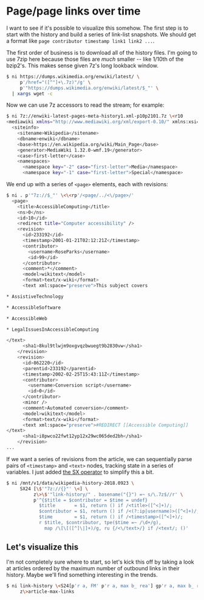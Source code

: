 # Page/page links over time
I want to see if it's possible to visualize this somehow. The first step is to
start with the history and build a series of link-list snapshots. We should get
a format like `page contributor timestamp link1 link2 ...`.

The first order of business is to download all of the history files. I'm going
to use 7zip here because those files are _much_ smaller -- like 1/10th of the
bzip2's. This makes sense given 7z's long lookback window.

```sh
$ ni https://dumps.wikimedia.org/enwiki/latest/ \
     p'/href="([^"]+\.7z)"/g' \
     p'"https://dumps.wikimedia.org/enwiki/latest/$_"' \
  | xargs wget -c
```

Now we can use 7z accessors to read the stream; for example:

```sh
$ ni 7z://enwiki-latest-pages-meta-history1.xml-p10p2101.7z \<r10
<mediawiki xmlns="http://www.mediawiki.org/xml/export-0.10/" xmlns:xsi="http://www.w3.org/2001/XMLSchema-instance" xsi:schemaLocation="http://www.mediawiki.org/xml/export-0.10/ http://www.mediawiki.org/xml/export-0.10.xsd" version="0.10" xml:lang="en">
  <siteinfo>
    <sitename>Wikipedia</sitename>
    <dbname>enwiki</dbname>
    <base>https://en.wikipedia.org/wiki/Main_Page</base>
    <generator>MediaWiki 1.32.0-wmf.19</generator>
    <case>first-letter</case>
    <namespaces>
      <namespace key="-2" case="first-letter">Media</namespace>
      <namespace key="-1" case="first-letter">Special</namespace>
```

We end up with a series of `<page>` elements, each with revisions:

```sh
$ ni . p'"7z://$_"' \<\<rp'/<page/../<\/page>/'
  <page>
    <title>AccessibleComputing</title>
    <ns>0</ns>
    <id>10</id>
    <redirect title="Computer accessibility" />
    <revision>
      <id>233192</id>
      <timestamp>2001-01-21T02:12:21Z</timestamp>
      <contributor>
        <username>RoseParks</username>
        <id>99</id>
      </contributor>
      <comment>*</comment>
      <model>wikitext</model>
      <format>text/x-wiki</format>
      <text xml:space="preserve">This subject covers

* AssistiveTechnology

* AccessibleSoftware

* AccessibleWeb

* LegalIssuesInAccessibleComputing

</text>
      <sha1>8kul9tlwjm9oxgvqzbwuegt9b2830vw</sha1>
    </revision>
    <revision>
      <id>862220</id>
      <parentid>233192</parentid>
      <timestamp>2002-02-25T15:43:11Z</timestamp>
      <contributor>
        <username>Conversion script</username>
        <id>0</id>
      </contributor>
      <minor />
      <comment>Automated conversion</comment>
      <model>wikitext</model>
      <format>text/x-wiki</format>
      <text xml:space="preserve">#REDIRECT [[Accessible Computing]]
</text>
      <sha1>i8pwco22fwt12yp12x29wc065ded2bh</sha1>
    </revision>
...
```

If we want a series of revisions from the article, we can sequentially parse
pairs of `<timestamp>` and `<text>` nodes, tracking state in a series of
variables. I just added [the SX
operator](https://github.com/spencertipping/ni/commit/f573d9bb6d33d9a190c5a5d93677086a4e1bb678)
to simplify this a bit.

```sh
$ ni /mnt/v1/data/wikipedia-history-2018.0923 \
     SX24 [\$'"7z://{}"' \<] \
          z\>\$'"link-history/" . basename("{}") =~ s/\.7z$//r' \
          p'^{$title = $contributor = $time = undef}
            $title       = $1, return () if /<title>([^<]+)/;
            $contributor = $1, return () if /<(?:ip|username)>([^<]+)/;
            $time        = $1, return () if /<timestamp>([^<]+)/;
            r $title, $contributor, tpe($time =~ /\d+/g),
              map /\[\[([^]\|]+)/g, ru {/<\/text>/} if /<text/; ()'
```

## Let's visualize this
I'm not completely sure where to start, so let's kick this off by taking a look
at articles ordered by the maximum number of outbound links in their history.
Maybe we'll find something interesting in the trends.

```sh
$ ni link-history \<S24[p'r a, FM' p'r a, max b_ rea'] gp'r a, max b_ rea' \
     z\>article-max-links
```
